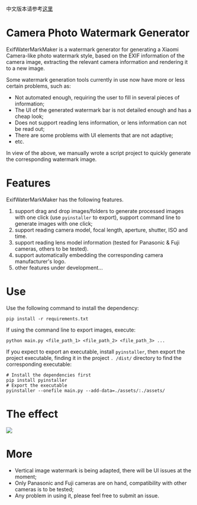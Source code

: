 中文版本请参考[这里](./README_CN.md)

# Camera Photo Watermark Generator

ExifWaterMarkMaker is a watermark generator for generating a Xiaomi Camera-like photo watermark style, based on the EXIF information of the camera image, extracting the relevant camera information and rendering it to a new image.

Some watermark generation tools currently in use now have more or less certain problems, such as:

- Not automated enough, requiring the user to fill in several pieces of information;
- The UI of the generated watermark bar is not detailed enough and has a cheap look;
- Does not support reading lens information, or lens information can not be read out;
- There are some problems with UI elements that are not adaptive;
- etc.

In view of the above, we manually wrote a script project to quickly generate the corresponding watermark image.

# Features

ExifWaterMarkMaker has the following features.

1. support drag and drop images/folders to generate processed images with one click (use `pyinstaller` to export), support command line to generate images with one click;
2. support reading camera model, focal length, aperture, shutter, ISO and time.
3. support reading lens model information (tested for Panasonic & Fuji cameras, others to be tested).
4. support automatically embedding the corresponding camera manufacturer's logo.
5. other features under development...

# Use

Use the following command to install the dependency:

```shell
pip install -r requirements.txt
```

If using the command line to export images, execute:

```shell
python main.py <file_path_1> <file_path_2> <file_path_3> ...
```

If you expect to export an executable, install `pyinstaller`, then export the project executable, finding it in the project `. /dist/` directory to find the corresponding executable:
```shell
# Install the dependencies first
pip install pyinstaller
# Export the executable
pyinstaller --onefile main.py --add-data=./assets/:./assets/
```

# The effect
![](markdown/preview.png)

# More

- Vertical image watermark is being adapted, there will be UI issues at the moment;
- Only Panasonic and Fuji cameras are on hand, compatibility with other cameras is to be tested;
- Any problem in using it, please feel free to submit an issue.
